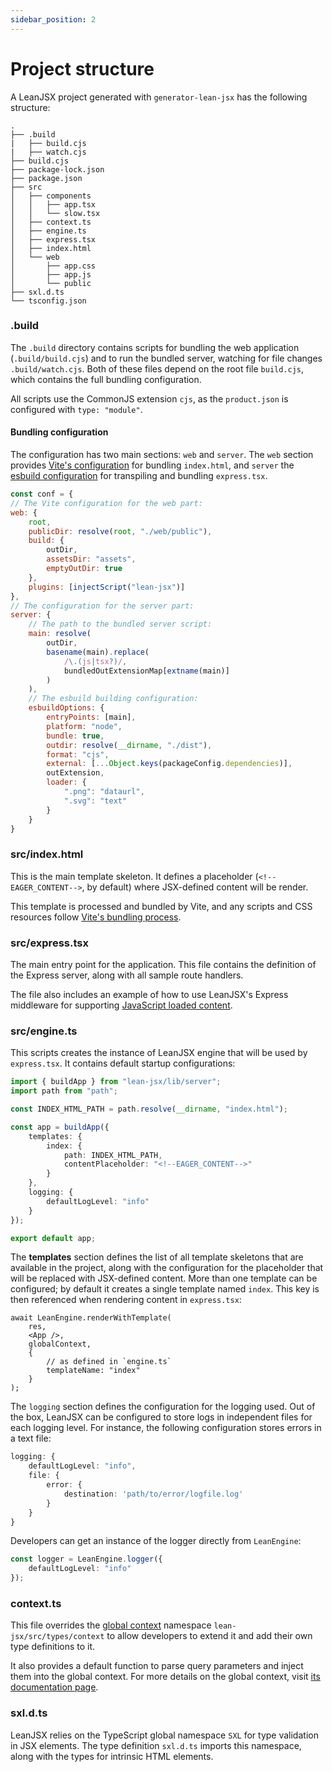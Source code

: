```yaml
---
sidebar_position: 2
---
```


# Project structure

A LeanJSX project generated with `generator-lean-jsx` has the following structure:

```
.
├── .build
|   ├── build.cjs
|   ├── watch.cjs
├── build.cjs
├── package-lock.json
├── package.json
├── src
│   ├── components
│   │   ├── app.tsx
│   │   └── slow.tsx
│   ├── context.ts
│   ├── engine.ts
│   ├── express.tsx
│   ├── index.html
│   └── web
│       ├── app.css
│       ├── app.js
│       └── public
├── sxl.d.ts
└── tsconfig.json
```



### .build
The `.build` directory contains scripts for bundling the web application (`.build/build.cjs`) and to run the bundled server, watching for file changes `.build/watch.cjs`. Both of these files depend on the root file `build.cjs`, which contains the full bundling configuration.

All scripts use the CommonJS extension `cjs`, as the `product.json` is configured with `type: "module"`.

#### Bundling configuration

The configuration has two main sections: `web` and `server`. The `web` section provides [Vite's configuration](https://vitejs.dev/config/) for bundling `index.html`, and `server` the [esbuild configuration](https://esbuild.github.io/api/) for transpiling and bundling `express.tsx`.

```js
const conf = {
// The Vite configuration for the web part:
web: {
    root,
    publicDir: resolve(root, "./web/public"),
    build: {
        outDir,
        assetsDir: "assets",
        emptyOutDir: true
    },
    plugins: [injectScript("lean-jsx")]
},
// The configuration for the server part:
server: {
    // The path to the bundled server script:
    main: resolve(
        outDir,
        basename(main).replace(
            /\.(js|tsx?)/,
            bundledOutExtensionMap[extname(main)]
        )
    ),
    // The esbuild building configuration:
    esbuildOptions: {
        entryPoints: [main],
        platform: "node",
        bundle: true,
        outdir: resolve(__dirname, "./dist"),
        format: "cjs",
        external: [...Object.keys(packageConfig.dependencies)],
        outExtension,
        loader: {
            ".png": "dataurl",
            ".svg": "text"
        }
    }
}
```

### src/index.html

This is the main template skeleton. It defines a placeholder (`<!--EAGER_CONTENT-->`, by default) where JSX-defined content will be render.

This template is processed and bundled by Vite, and any scripts and CSS resources follow [Vite's bundling process](https://vitejs.dev/guide/build.html).

### src/express.tsx

The main entry point for the application. This file contains the definition of the Express server, along with all sample route handlers.

The file also includes an example of how to use LeanJSX's Express middleware for supporting [JavaScript loaded content](/docs/architecture/static-vs-dynamic#getdynamiccomponent).

### src/engine.ts

This scripts creates the instance of LeanJSX engine that will be used by `express.tsx`. It contains default startup configurations:

```ts
import { buildApp } from "lean-jsx/lib/server";
import path from "path";

const INDEX_HTML_PATH = path.resolve(__dirname, "index.html");

const app = buildApp({
    templates: {
        index: {
            path: INDEX_HTML_PATH,
            contentPlaceholder: "<!--EAGER_CONTENT-->"
        }
    },
    logging: {
        defaultLogLevel: "info"
    }
});

export default app;
```

The **templates** section defines the list of all template skeletons that are available in the project, along with the configuration for the placeholder that will be replaced with JSX-defined content. More than one template can be configured; by default it creates a single template named `index`. This key is then referenced when rendering content in `express.tsx`:

```tsx
await LeanEngine.renderWithTemplate(
    res,
    <App />,
    globalContext,
    {
        // as defined in `engine.ts`
        templateName: "index"
    }
);
```

The `logging` section defines the configuration for the logging used. Out of the box, LeanJSX can be configured to store logs in independent files for each logging level. For instance, the following configuration stores errors in a text file:

```ts
logging: {
    defaultLogLevel: "info",
    file: {
        error: {
            destination: 'path/to/error/logfile.log'
        }
    }
}
```

Developers can get an instance of the logger directly from `LeanEngine`:

```ts
const logger = LeanEngine.logger({
    defaultLogLevel: "info"
});
```

### context.ts

This file overrides the [global context](/docs/architecture/state-and-context#global-context) namespace `lean-jsx/src/types/context` to allow developers to extend it and add their own type definitions to it.

It also provides a default function to parse query parameters and inject them into the global context. For more details on the global context, visit [its documentation page](/docs/architecture/state-and-context#global-context).

### sxl.d.ts

LeanJSX relies on the TypeScript global namespace `SXL` for type validation in JSX elements. The type definition `sxl.d.ts` imports this namespace, along with the types for intrinsic HTML elements.
